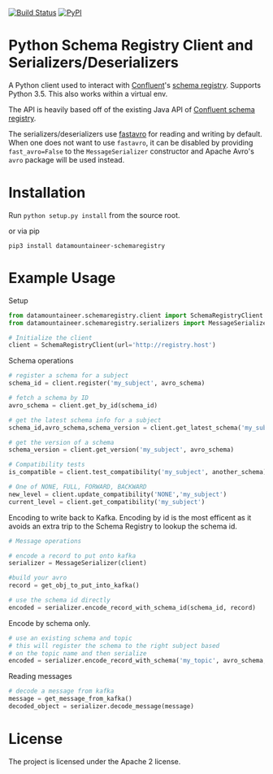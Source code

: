 [![Build Status](https://travis-ci.org/datamountaineer/python-serializers.svg?branch=master)](https://travis-ci.org/datamountaineer/python-serializers)
[![PyPI](https://img.shields.io/badge/PyPi-0.2-blue.svg)](https://pypi.python.org/pypi/datamountaineer-schemaregistry/0.2)

# Python Schema Registry Client and Serializers/Deserializers

A Python client used to interact with [Confluent](http://confluent.io/)'s
[schema registry](https://github.com/confluentinc/schema-registry).  Supports Python 3.5.  This also works within a virtual env.

The API is heavily based off of the existing Java API of [Confluent schema registry](https://github.com/confluentinc/schema-registry).

The serializers/deserializers use [fastavro](https://github.com/tebeka/fastavro) for reading and writing by default.
When one does not want to use `fastavro`, it can be disabled by providing `fast_avro=False` to the `MessageSerializer` constructor and Apache Avro's `avro` package will be used instead.

# Installation

Run `python setup.py install` from the source root.

or via pip

```
pip3 install datamountaineer-schemaregistry 
```

# Example Usage

Setup

```python
from datamountaineer.schemaregistry.client import SchemaRegistryClient
from datamountaineer.schemaregistry.serializers import MessageSerializer, Util

# Initialize the client
client = SchemaRegistryClient(url='http://registry.host')
```

Schema operations

```python
# register a schema for a subject
schema_id = client.register('my_subject', avro_schema)

# fetch a schema by ID
avro_schema = client.get_by_id(schema_id)

# get the latest schema info for a subject
schema_id,avro_schema,schema_version = client.get_latest_schema('my_subject')

# get the version of a schema
schema_version = client.get_version('my_subject', avro_schema)

# Compatibility tests
is_compatible = client.test_compatibility('my_subject', another_schema)

# One of NONE, FULL, FORWARD, BACKWARD
new_level = client.update_compatibility('NONE','my_subject')
current_level = client.get_compatibility('my_subject')
```

Encoding to write back to Kafka. Encoding by id is the most efficent as it avoids an extra trip to the Schema Registry to
lookup the schema id.

```python
# Message operations

# encode a record to put onto kafka
serializer = MessageSerializer(client)

#build your avro
record = get_obj_to_put_into_kafka()

# use the schema id directly
encoded = serializer.encode_record_with_schema_id(schema_id, record)
```

Encode by schema only.

```python
# use an existing schema and topic
# this will register the schema to the right subject based
# on the topic name and then serialize
encoded = serializer.encode_record_with_schema('my_topic', avro_schema, record)
```

Reading messages

```python
# decode a message from kafka
message = get_message_from_kafka()
decoded_object = serializer.decode_message(message)
```

# License

The project is licensed under the Apache 2 license.
